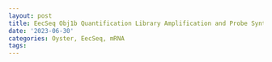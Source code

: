 ```yaml
---
layout: post
title: EecSeq Obj1b Quantification Library Amplification and Probe Synthesis
date: '2023-06-30'
categories: Oyster, EecSeq, mRNA
tags: 
---
```


